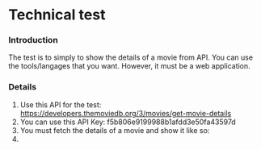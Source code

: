 # Technical test
### Introduction
The test is to simply to show the details of a movie from API. You can use the tools/langages that you want. However, it must be a web application.

### Details
1. Use this API for the test: https://developers.themoviedb.org/3/movies/get-movie-details
2. You can use this API Key: f5b806e9199988b1afdd3e50fa43597d
3. You must fetch the details of a movie and show it like so: 
4. 
